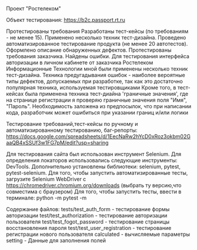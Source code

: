 Проект "Ростелеком"

Объект тестирования: https://b2c.passport.rt.ru

Протестированы требования
Разработаны тест-кейсы (по требованиям - не менее 15). Применено несколько техник тест-дизайна.
Проведено автоматизированное тестирование продукта (не менее 20 автотестов).
Оформлено описание обнаруженных дефектов.
Протестированы требования заказчика. Найдены ошибки.
Для тестирования интерфейса авторизации в личном кабинете от заказчика Ростелеком Информационные Технологии мной были
применены несколько техник тест-дизайна. Техника предугадывания ошибок - наиболее вероятные типы дефектов, допускаемых
при разработке, так как это достаточно популярная техника, используемая тестировщиками
Кроме того, в тест-кейсах была применена техника тест-диайна 'граничные значения', где на странице регистрации я
проверяю граничные значения поля "Имя", "Пароль". Необходимость заложена из предпосылок, что при написании кода, разработчик
может ошибиться при указании границ и/или логики

Тестирование требований,тест-кейсы по ручному и автоматизированному тестированию, баг-репорты:
https://docs.google.com/spreadsheets/d/1EecNaRw2hYcD0xRoz3okbm02GaaQB4xSSUf3w1FG7pM/edit?usp=sharing

Для тестирования сайта был использован инструмент Selenium. Для определения локаторов использовались следующие
инструменты: DevTools. Дополнительно установлены библиотеки: selenium, pytest, pytest-selenium.
Для того, чтобы запустить автоматизированные тесты, загрузите Selenium WebDriver с
https://chromedriver.chromium.org/downloads (выбрать ту версию,что совместима с браузером)
Для того, чтобы запустить тесты, ввести в терминале: python -m pytest -m

Содержание файлов:
tests/test_auth_form - тестирование формы авторизации
test/test_authorization - тестирование авторизации пользователя
test/test_fogot_password - тестирование страницы восстановления пароля
test/test_user_registration - тестирование регистрации нового пользователя
calculated - вычисляемые параметры
setting - Данные для заполнения полей